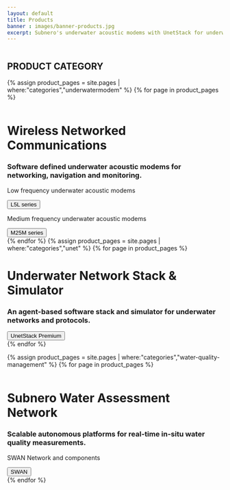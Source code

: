 ```yaml
---
layout: default
title: Products
banner : images/banner-products.jpg
excerpt: Subnero's underwater acoustic modems with UnetStack for underwater wireless communication and networking and SWAN for real-time water-quality monitoring.
---
```

<div class='full tall' style='background-image: url({{site.baseurl}}/{{page.banner}});'>
  <div class='row'>
    <div class='large-12 columns'>
      <!-- {% include section-header.html title=page.title tagline=page.tagline color=page.title_color class="big" %} -->
    </div>
  </div>
  <div class='four spacing'></div>
  <div class='four spacing'></div>
</div>

<div class='full'>
  <div class='type-container'>
      <h2>PRODUCT CATEGORY</h2>
  </div>

  <!-- <div class ='category-container '> -->
  {% assign product_pages = site.pages | where:"categories","underwatermodem" %}
  {% for page in product_pages %}
  <div class='category-container bg-grey'>
    <div class='category-img'>
      <img alt="" src="{{site.baseurl}}/images/pulse-thumbnail-ieee-earthzine_grey.jpg"/>
    </div>
    <div class='category-content'>
      <h1>Wireless Networked Communications</h1>
      <h3>Software defined underwater acoustic modems for networking, navigation and monitoring.</h3>
      <div class='media'>
        <div class='modem-type'>
        <p>Low frequency underwater acoustic modems</p>
        <a href='{{site.baseurl}}/products/modem.html'><button>L5L series</button></a>
        </div>
        <div class='modem-type'>
        <p>Medium frequency underwater acoustic modems</p>
        <a href='{{site.baseurl}}/products/modem.html'><button>M25M series</button></a>
        </div>
      </div>
    </div>
  </div>
  {% endfor %}
  {% assign product_pages = site.pages | where:"categories","unet" %}
  {% for page in product_pages %}
  <div class='category-container'>
    <div class='category-img'>
      <img alt="" src="{{site.baseurl}}/images/pulse-thumbnail-ieee-earthzine_grey.jpg"/>
    </div>    
    <div class='category-content'>
      <h1>Underwater Network Stack & Simulator</h1>
      <h3>An agent-based software stack and simulator for underwater networks and protocols.</h3>
      <div class='media'>
        <div class='modem-type'>
        <a href='{{site.baseurl}}/products/unet.html'><button class='unet'>UnetStack Premium</button></a>
        </div>
      </div>
    </div>
  </div>
  {% endfor %}

  {% assign product_pages = site.pages | where:"categories","water-quality-management" %}
  {% for page in product_pages %}
  <div class ='category-container bg-grey'>
    <div class='category-img'>
      <img alt="" src="{{site.baseurl}}/images/pulse-thumbnail-ieee-earthzine_grey.jpg"/> 
    </div>
    <div class='category-content'>
      <h1>Subnero Water Assessment Network</h1>
      <h3>Scalable autonomous platforms for real-time in-situ water quality measurements.</h3>
      <div class='media'>
        <div class='modem-type'>
        <p>SWAN Network and components</p>
        <a href='{{site.baseurl}}/products/swan.html'><button>SWAN</button></a>
        </div>
      </div>
    </div>
  </div>
    {% endfor %}
<!-- </div> -->
<div class='four spacing'></div>
</div>
